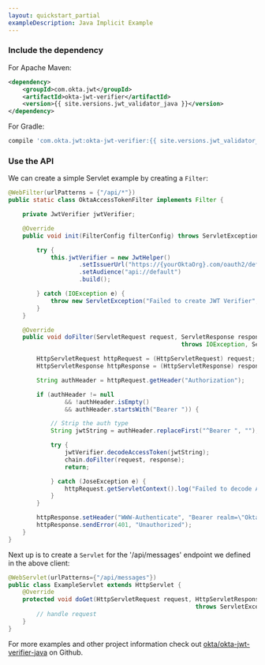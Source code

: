 ```yaml
---
layout: quickstart_partial
exampleDescription: Java Implicit Example
---
```


### Include the dependency

For Apache Maven:
```xml
<dependency>
    <groupId>com.okta.jwt</groupId>
    <artifactId>okta-jwt-verifier</artifactId>
    <version>{{ site.versions.jwt_validator_java }}</version>
</dependency>
```

For Gradle:
```groovy
compile 'com.okta.jwt:okta-jwt-verifier:{{ site.versions.jwt_validator_java }}'
```

### Use the API

We can create a simple Servlet example by creating a `Filter`:

```java
@WebFilter(urlPatterns = {"/api/*"})
public static class OktaAccessTokenFilter implements Filter {

    private JwtVerifier jwtVerifier;

    @Override
    public void init(FilterConfig filterConfig) throws ServletException {

        try {
            this.jwtVerifier = new JwtHelper()
                    .setIssuerUrl("https://{yourOktaOrg}.com/oauth2/default"))
                    .setAudience("api://default")
                    .build();

        } catch (IOException e) {
            throw new ServletException("Failed to create JWT Verifier", e);
        }
    }

    @Override
    public void doFilter(ServletRequest request, ServletResponse response, FilterChain chain) 
                                                 throws IOException, ServletException {

        HttpServletRequest httpRequest = (HttpServletRequest) request;
        HttpServletResponse httpResponse = (HttpServletResponse) response;

        String authHeader = httpRequest.getHeader("Authorization");

        if (authHeader != null
                && !authHeader.isEmpty()
                && authHeader.startsWith("Bearer ")) {

            // Strip the auth type
            String jwtString = authHeader.replaceFirst("^Bearer ", "");

            try {
                jwtVerifier.decodeAccessToken(jwtString);
                chain.doFilter(request, response);
                return;

            } catch (JoseException e) {
                httpRequest.getServletContext().log("Failed to decode Access Token", e);
            }
        }

        httpResponse.setHeader("WWW-Authenticate", "Bearer realm=\"Okta-Servlet-Example\"");
        httpResponse.sendError(401, "Unauthorized");
    }
}
```

Next up is to create a `Servlet` for the '/api/messages' endpoint we defined in the above client:
```java
@WebServlet(urlPatterns={"/api/messages"})
public class ExampleServlet extends HttpServlet {
    @Override
    protected void doGet(HttpServletRequest request, HttpServletResponse response) 
                                                     throws ServletException, IOException {
        // handle request
    }
}
```

For more examples and other project information check out [okta/okta-jwt-verifier-java](https://github.com/okta/okta-jwt-verifier-java) on Github.
